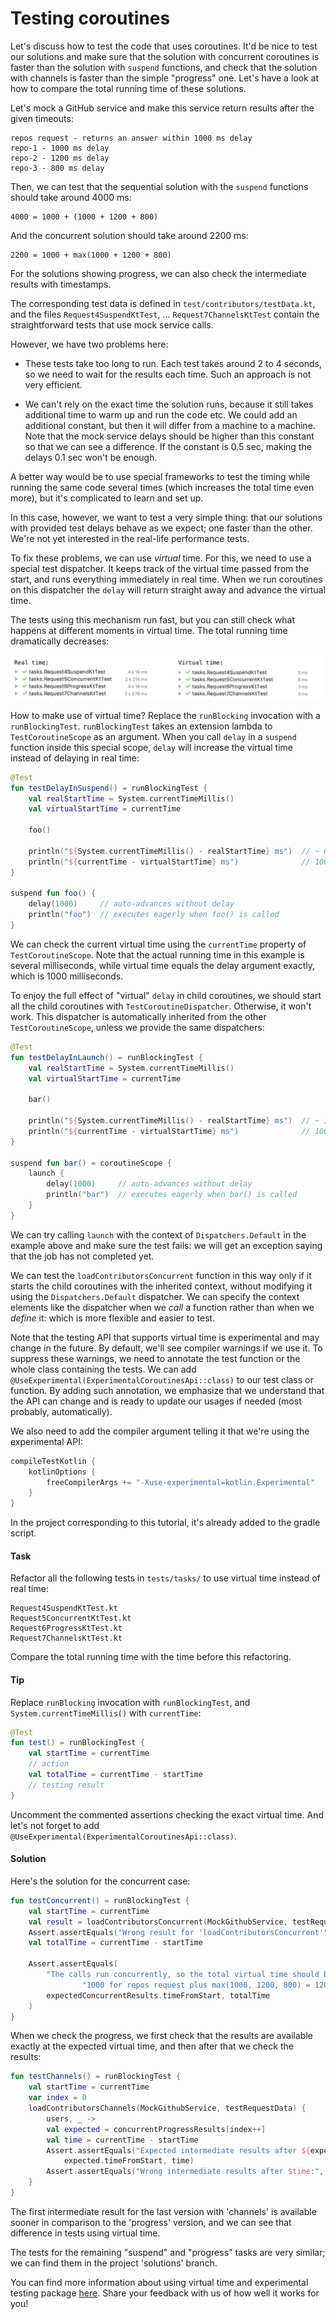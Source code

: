 # Testing coroutines

Let's discuss how to test the code that uses coroutines.
It'd be nice to test our solutions and make sure that the solution with concurrent coroutines is faster than the solution
with `suspend` functions, and check that the solution with channels is faster than the simple "progress" one.
Let's have a look at how to compare the total running time of these solutions.

Let's mock a GitHub service and make this service return results after the given timeouts: 

```
repos request - returns an answer within 1000 ms delay
repo-1 - 1000 ms delay
repo-2 - 1200 ms delay
repo-3 - 800 ms delay
```

Then, we can test that the sequential solution with the `suspend` functions should take around 4000 ms:

```
4000 = 1000 + (1000 + 1200 + 800)
```

And the concurrent solution should take around 2200 ms:

```
2200 = 1000 + max(1000 + 1200 + 800) 
```

For the solutions showing progress, we can also check the intermediate results with timestamps.

The corresponding test data is defined in `test/contributors/testData.kt`,
and the files `Request4SuspendKtTest`, ... `Request7ChannelsKtTest` contain the straightforward tests that use mock service calls.

However, we have two problems here:

* These tests take too long to run.
Each test takes around 2 to 4 seconds, so we need to wait for the results each time.
Such an approach is not very efficient.
   
* We can't rely on the exact time the solution runs, because it still takes additional time to warm up and run the code etc.
We could add an additional constant, but then it will differ from a machine to a machine.
Note that the mock service delays should be higher than this constant so that we can see a difference.
If the constant is 0.5 sec, making the delays 0.1 sec won't be enough. 

A better way would be to use special frameworks to test the timing while running the same code several times
(which increases the total time even more), but it's complicated to learn and set up.  

In this case, however, we want to test a very simple thing: that our solutions with provided test delays behave as we expect;
one faster than the other.
We're not yet interested in the real-life performance tests.

To fix these problems, we can use *virtual* time.
For this, we need to use a special test dispatcher.
It keeps track of the virtual time passed from the start, and runs everything immediately in real time.
When we run coroutines on this dispatcher the `delay` will return straight away and advance the virtual time.

The tests using this mechanism run fast, but you can still check what happens at different moments in virtual time.
The total running time dramatically decreases:

![](./assets/9-testing/timeComparison.png)

How to make use of virtual time?
Replace the `runBlocking` invocation with a `runBlockingTest`.
`runBlockingTest` takes an extension lambda to `TestCoroutineScope` as an argument.
When you call `delay` in a `suspend` function inside this special scope,
`delay` will increase the virtual time instead of delaying in real time:  

```kotlin
@Test
fun testDelayInSuspend() = runBlockingTest {
    val realStartTime = System.currentTimeMillis()
    val virtualStartTime = currentTime

    foo()

    println("${System.currentTimeMillis() - realStartTime} ms")  // ~ 6 ms
    println("${currentTime - virtualStartTime} ms")              // 1000 ms
}

suspend fun foo() {
    delay(1000)     // auto-advances without delay
    println("foo")  // executes eagerly when foo() is called
}
```

We can check the current virtual time using the `currentTime` property of `TestCoroutineScope`.
Note that the actual running time in this example is several milliseconds,
while virtual time equals the delay argument exactly, which is 1000 milliseconds.

To enjoy the full effect of "virtual" `delay` in child coroutines,
we should start all the child coroutines with `TestCoroutineDispatcher`. 
Otherwise, it won't work.
This dispatcher is automatically inherited from the other `TestCoroutineScope`, unless we provide the same dispatchers:

```kotlin
@Test
fun testDelayInLaunch() = runBlockingTest {
    val realStartTime = System.currentTimeMillis()
    val virtualStartTime = currentTime

    bar()

    println("${System.currentTimeMillis() - realStartTime} ms")  // ~ 11 ms
    println("${currentTime - virtualStartTime} ms")              // 1000 ms
}

suspend fun bar() = coroutineScope {
    launch {
        delay(1000)     // auto-advances without delay
        println("bar")  // executes eagerly when bar() is called
    }
}
```

We can try calling `launch` with the context of `Dispatchers.Default` in the example above
and make sure the test fails: we will get an exception saying that the job has not completed yet.

We can test the `loadContributorsConcurrent` function in this way only if it starts the child coroutines 
with the inherited context, without modifying it using the `Dispatchers.Default` dispatcher.
We can specify the context elements like the dispatcher when we *call* a function rather than when we *define* it:
which is more flexible and easier to test.

Note that the testing API that supports virtual time is experimental and may change in the future.
By default, we'll see compiler warnings if we use it. 
To suppress these warnings, we need to annotate the test function or the whole class containing the tests.
We can add `@UseExperimental(ExperimentalCoroutinesApi::class)` to our test class or function.
By adding such annotation, we emphasize that we understand that the API can change and is ready
to update our usages if needed (most probably, automatically).
 
We also need to add the compiler argument telling it that we're using the experimental API:

```kotlin
compileTestKotlin {
    kotlinOptions {
        freeCompilerArgs += "-Xuse-experimental=kotlin.Experimental"
    }
}
```

In the project corresponding to this tutorial, it's already added to the gradle script.

#### Task

Refactor all the following tests in `tests/tasks/` to use virtual time instead of real time:

```
Request4SuspendKtTest.kt
Request5ConcurrentKtTest.kt
Request6ProgressKtTest.kt
Request7ChannelsKtTest.kt
```

Compare the total running time with the time before this refactoring.

#### Tip

Replace `runBlocking` invocation with `runBlockingTest`, and
`System.currentTimeMillis()` with `currentTime`:

```kotlin
@Test
fun test() = runBlockingTest {
    val startTime = currentTime
    // action
    val totalTime = currentTime - startTime
    // testing result 
}
```

Uncomment the commented assertions checking the exact virtual time.
And let's not forget to add `@UseExperimental(ExperimentalCoroutinesApi::class)`.

#### Solution

Here's the solution for the concurrent case:

```kotlin
fun testConcurrent() = runBlockingTest {
    val startTime = currentTime
    val result = loadContributorsConcurrent(MockGithubService, testRequestData)
    Assert.assertEquals("Wrong result for 'loadContributorsConcurrent'", expectedConcurrentResults.users, result)
    val totalTime = currentTime - startTime

    Assert.assertEquals(
        "The calls run concurrently, so the total virtual time should be 2200 ms: " +
                "1000 for repos request plus max(1000, 1200, 800) = 1200 for concurrent contributors requests)",
        expectedConcurrentResults.timeFromStart, totalTime
    )
}
```

When we check the progress, we first check that the results are available exactly at the expected virtual time,
and then after that we check the results: 

```kotlin
fun testChannels() = runBlockingTest {
    val startTime = currentTime
    var index = 0
    loadContributorsChannels(MockGithubService, testRequestData) {
        users, _ ->
        val expected = concurrentProgressResults[index++]
        val time = currentTime - startTime
        Assert.assertEquals("Expected intermediate results after ${expected.timeFromStart} ms:",
            expected.timeFromStart, time)
        Assert.assertEquals("Wrong intermediate results after $time:", expected.users, users)
    }
}
```

The first intermediate result for the last version with 'channels' is available sooner in comparison to the 'progress' version,
and we can see that difference in tests using virtual time.

The tests for the remaining "suspend" and "progress" tasks are very similar;
we can find them in the project 'solutions' branch.

You can find more information about using virtual time and
experimental testing package [here](https://kotlin.github.io/kotlinx.coroutines/kotlinx-coroutines-test/).
Share your feedback with us of how well it works for you!
